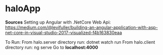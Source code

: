 # haloApp

**Sources**
Setting up Angular with .NetCore Web Api: https://medium.com/@levifuller/building-an-angular-application-with-asp-net-core-in-visual-studio-2017-visualized-f4b163830eaa


To Run:
From halo.server directory run: dotnet watch run
From halo.client directory run: ng serve
Go to **localhost:4000**
